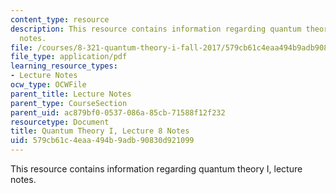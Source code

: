 ```yaml
---
content_type: resource
description: This resource contains information regarding quantum theory I, lecture
  notes.
file: /courses/8-321-quantum-theory-i-fall-2017/579cb61c4eaa494b9adb90830d921099_MIT8_321F17_lec8.pdf
file_type: application/pdf
learning_resource_types:
- Lecture Notes
ocw_type: OCWFile
parent_title: Lecture Notes
parent_type: CourseSection
parent_uid: ac879bf0-0537-086a-85cb-71588f12f232
resourcetype: Document
title: Quantum Theory I, Lecture 8 Notes
uid: 579cb61c-4eaa-494b-9adb-90830d921099
---
```

This resource contains information regarding quantum theory I, lecture notes.

